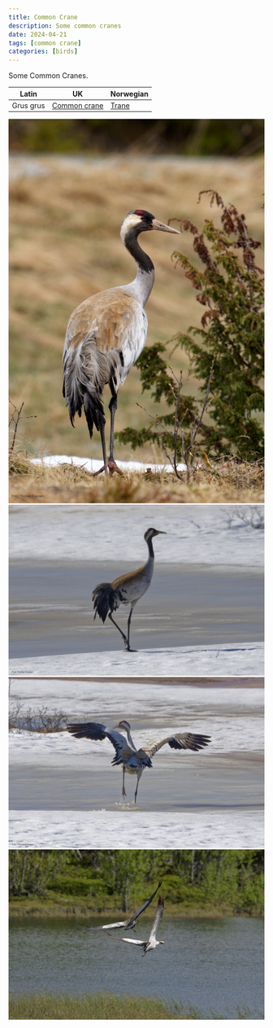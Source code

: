 ```yaml
---
title: Common Crane
description: Some common cranes
date: 2024-04-21
tags: [common crane]
categories: [birds]
---
```


Some Common Cranes.



| Latin      | UK | Norwegian |
| ----------- | ----------- |   ----------- |
| Grus grus | [Common crane](https://en.wikipedia.org/wiki/Common_crane) |  [Trane](https://no.wikipedia.org/wiki/Trane) |



![Common crane](DSC08727_DxO.jpg)
![Common crane](_DSC7417_DxO.jpg)
![Common crane](_DSC7439_DxO.jpg)
![Common crane](_DSC2109_DxO.jpg)
